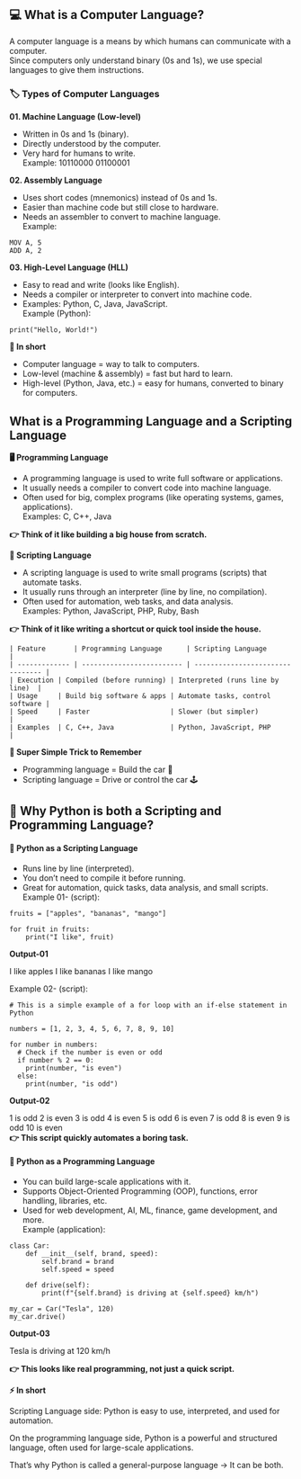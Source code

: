 ## 💻 What is a Computer Language?

A computer language is a means by which humans can communicate with a computer.\
Since computers only understand binary (0s and 1s), we use special languages to give them instructions.

### 🏷️ Types of Computer Languages
**01. Machine Language (Low-level)**
- Written in 0s and 1s (binary).
- Directly understood by the computer.
- Very hard for humans to write.\
Example: 10110000 01100001

**02. Assembly Language**
- Uses short codes (mnemonics) instead of 0s and 1s.
- Easier than machine code but still close to hardware.
- Needs an assembler to convert to machine language.\
Example:
```
MOV A, 5
ADD A, 2
```

**03. High-Level Language (HLL)**
- Easy to read and write (looks like English).
- Needs a compiler or interpreter to convert into machine code.
- Examples: Python, C, Java, JavaScript.\
Example (Python):
```
print("Hello, World!")
```
**📝 In short**
- Computer language = way to talk to computers.
- Low-level (machine & assembly) = fast but hard to learn.
- High-level (Python, Java, etc.) = easy for humans, converted to binary for computers.

## What is a Programming Language and a Scripting Language
**🖥️ Programming Language**
- A programming language is used to write full software or applications.
- It usually needs a compiler to convert code into machine language.
- Often used for big, complex programs (like operating systems, games, applications).\
Examples: C, C++, Java

**👉 Think of it like building a big house from scratch.**

**📜 Scripting Language**
- A scripting language is used to write small programs (scripts) that automate tasks.
- It usually runs through an interpreter (line by line, no compilation).
- Often used for automation, web tasks, and data analysis.\
Examples: Python, JavaScript, PHP, Ruby, Bash

**👉 Think of it like writing a shortcut or quick tool inside the house.**
```
| Feature       | Programming Language      | Scripting Language               |
| ------------- | ------------------------- | -------------------------------- |
| Execution | Compiled (before running) | Interpreted (runs line by line)  |
| Usage     | Build big software & apps | Automate tasks, control software |
| Speed     | Faster                    | Slower (but simpler)             |
| Examples  | C, C++, Java              | Python, JavaScript, PHP          |
```
**🎯 Super Simple Trick to Remember**
- Programming language = Build the car 🚗
- Scripting language = Drive or control the car 🕹️

## 🐍 Why Python is both a Scripting and Programming Language?
#### 🔹 Python as a Scripting Language
- Runs line by line (interpreted).
- You don’t need to compile it before running.
- Great for automation, quick tasks, data analysis, and small scripts.\
Example 01- (script):
```
fruits = ["apples", "bananas", "mango"]

for fruit in fruits:
    print("I like", fruit)
```
**Output-01**

I like apples
I like bananas
I like mango

Example 02- (script):
```
# This is a simple example of a for loop with an if-else statement in Python

numbers = [1, 2, 3, 4, 5, 6, 7, 8, 9, 10]

for number in numbers:
  # Check if the number is even or odd
  if number % 2 == 0:
    print(number, "is even")
  else:
    print(number, "is odd")
```
**Output-02**

1 is odd
2 is even
3 is odd
4 is even
5 is odd
6 is even
7 is odd
8 is even
9 is odd
10 is even\
**👉 This script quickly automates a boring task.**

#### 🔹 Python as a Programming Language
- You can build large-scale applications with it.
- Supports Object-Oriented Programming (OOP), functions, error handling, libraries, etc.
- Used for web development, AI, ML, finance, game development, and more.\
Example (application):
```
class Car:
    def __init__(self, brand, speed):
        self.brand = brand
        self.speed = speed
    
    def drive(self):
        print(f"{self.brand} is driving at {self.speed} km/h")

my_car = Car("Tesla", 120)
my_car.drive()
```
**Output-03**

Tesla is driving at 120 km/h

**👉 This looks like real programming, not just a quick script.**

**⚡ In short**

Scripting Language side: Python is easy to use, interpreted, and used for automation.

On the programming language side, Python is a powerful and structured language, often used for large-scale applications.

That’s why Python is called a general-purpose language → It can be both.















